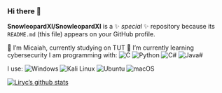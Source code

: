 ### Hi there 👋


**SnowleopardXI/SnowleopardXI** is a ✨ _special_ ✨ repository because its `README.md` (this file) appears on your GitHub profile.

🔭 I’m Micaiah, currently studying on TUT
🌱 I’m currently learning cybersecurity
I am programming with:
![C](https://img.shields.io/badge/c-%2300599C.svg?style=for-the-badge&logo=c&logoColor=white) ![Python](https://img.shields.io/badge/python-3670A0?style=for-the-badge&logo=python&logoColor=ffdd54) ![C#](https://img.shields.io/badge/C%23-239120?style=for-the-badge&logo=c-sharp&logoColor=white) ![Java#](https://img.shields.io/badge/Java-ED8B00?style=for-the-badge&logo=java&logoColor=white)

I use:
![Windows](https://img.shields.io/badge/Windows-0078D6?style=for-the-badge&logo=windows&logoColor=white) ![Kali Linux](https://img.shields.io/static/v1?style=for-the-badge&message=Kali+Linux&color=557C94&logo=Kali+Linux&logoColor=FFFFFF&label=) ![Ubuntu](https://img.shields.io/badge/Ubuntu-E95420?style=for-the-badge&logo=ubuntu&logoColor=white) ![macOS](https://img.shields.io/static/v1?style=for-the-badge&message=macOS&color=000000&logo=macOS&logoColor=FFFFFF&label=)

[![Liryc’s github stats](https://github-readme-stats.vercel.app/api?username=Liryc116&show_icons=true&hide_border=true)](https://github.com/Liryc116)
